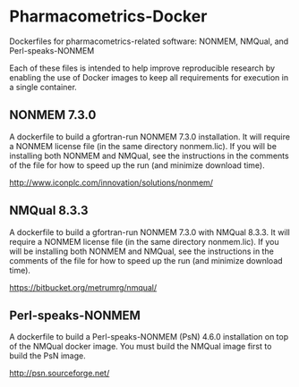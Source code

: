 # Pharmacometrics-Docker

Dockerfiles for pharmacometrics-related software: NONMEM, NMQual, and
Perl-speaks-NONMEM

Each of these files is intended to help improve reproducible research
by enabling the use of Docker images to keep all requirements for
execution in a single container.

## NONMEM 7.3.0

A dockerfile to build a gfortran-run NONMEM 7.3.0 installation.  It
will require a NONMEM license file (in the same directory nonmem.lic).
If you will be installing both NONMEM and NMQual, see the instructions
in the comments of the file for how to speed up the run (and minimize
download time).

http://www.iconplc.com/innovation/solutions/nonmem/

## NMQual 8.3.3

A dockerfile to build a gfortran-run NONMEM 7.3.0 with NMQual 8.3.3.
It will require a NONMEM license file (in the same directory
nonmem.lic).  If you will be installing both NONMEM and NMQual, see
the instructions in the comments of the file for how to speed up the
run (and minimize download time).

https://bitbucket.org/metrumrg/nmqual/

## Perl-speaks-NONMEM

A dockerfile to build a Perl-speaks-NONMEM (PsN) 4.6.0 installation on top
of the NMQual docker image.  You must build the NMQual image first to
build the PsN image.

http://psn.sourceforge.net/

